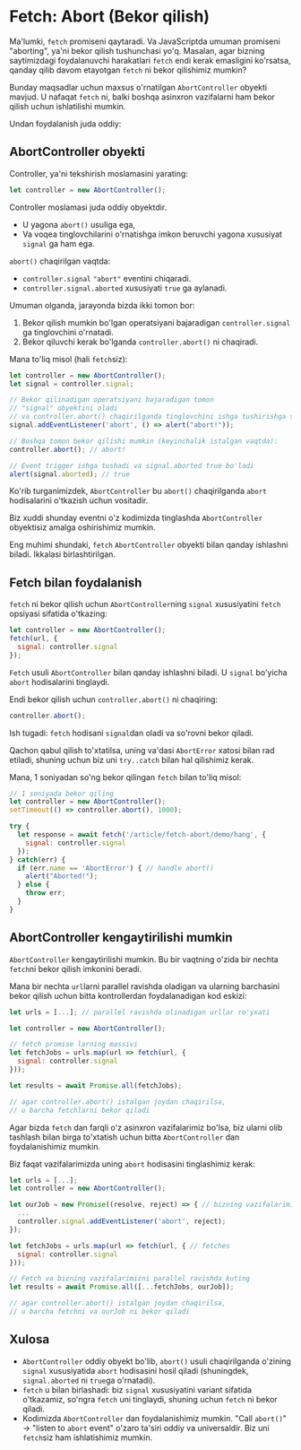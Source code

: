 
# Fetch: Abort (Bekor qilish)

Ma'lumki, `fetch` promiseni qaytaradi. Va JavaScriptda umuman promiseni "aborting", ya'ni bekor qilish tushunchasi yo'q. Masalan, agar bizning saytimizdagi foydalanuvchi harakatlari `fetch` endi kerak emasligini ko'rsatsa, qanday qilib davom etayotgan `fetch` ni bekor qilishimiz mumkin?

Bunday maqsadlar uchun maxsus o'rnatilgan `AbortController` obyekti mavjud. U nafaqat `fetch` ni, balki boshqa asinxron vazifalarni ham bekor qilish uchun ishlatilishi mumkin.

Undan foydalanish juda oddiy:

## AbortController obyekti

Controller, ya'ni tekshirish moslamasini yarating:

```js
let controller = new AbortController();
```

Controller moslamasi juda oddiy obyektdir.

- U yagona `abort()` usuliga ega,
- Va voqea tinglovchilarini o'rnatishga imkon beruvchi yagona xususiyat `signal` ga ham ega.

`abort()` chaqirilgan vaqtda:
- `controller.signal` `"abort"` eventini chiqaradi.
- `controller.signal.aborted` xususiyati `true` ga aylanadi.

Umuman olganda, jarayonda bizda ikki tomon bor:
1. Bekor qilish mumkin bo'lgan operatsiyani bajaradigan `controller.signal` ga tinglovchini o'rnatadi.
2. Bekor qiluvchi kerak bo'lganda `controller.abort()` ni chaqiradi.

Mana to'liq misol (hali `fetch`siz):

```js run
let controller = new AbortController();
let signal = controller.signal;

// Bekor qilinadigan operatsiyani bajaradigan tomon
// "signal" obyektini oladi
// va controller.abort() chaqirilganda tinglovchini ishga tushirishga sozlaydi
signal.addEventListener('abort', () => alert("abort!"));

// Boshqa tomon bekor qilishi mumkin (keyinchalik istalgan vaqtda):
controller.abort(); // abort!

// Event trigger ishga tushadi va signal.aborted true bo'ladi
alert(signal.aborted); // true
```

Ko'rib turganimizdek, `AbortController` bu `abort()` chaqirilganda `abort` hodisalarini o'tkazish uchun vositadir.

Biz xuddi shunday eventni o'z kodimizda tinglashda `AbortController` obyektisiz amalga oshirishimiz mumkin.

Eng muhimi shundaki, `fetch` `AbortController` obyekti bilan qanday ishlashni biladi. Ikkalasi birlashtirilgan.

## Fetch bilan foydalanish

`fetch` ni bekor qilish uchun `AbortController`ning `signal` xususiyatini `fetch` opsiyasi sifatida o'tkazing:

```js
let controller = new AbortController();
fetch(url, {
  signal: controller.signal
});
```

`Fetch` usuli `AbortController` bilan qanday ishlashni biladi. U `signal` bo'yicha `abort` hodisalarini tinglaydi.

Endi bekor qilish uchun `controller.abort()` ni chaqiring:

```js
controller.abort();
```

Ish tugadi: `fetch` hodisani `signal`dan oladi va so'rovni bekor qiladi.

Qachon qabul qilish to'xtatilsa, uning va'dasi `AbortError` xatosi bilan rad etiladi, shuning uchun biz uni `try..catch` bilan hal qilishimiz kerak. 

Mana, 1 soniyadan so'ng bekor qilingan `fetch` bilan to'liq misol:

```js run async
// 1 soniyada bekor qiling
let controller = new AbortController();
setTimeout(() => controller.abort(), 1000);

try {
  let response = await fetch('/article/fetch-abort/demo/hang', {
    signal: controller.signal
  });
} catch(err) {
  if (err.name == 'AbortError') { // handle abort()
    alert("Aborted!");
  } else {
    throw err;
  }
}
```

## AbortController kengaytirilishi mumkin

`AbortController` kengaytirilishi mumkin. Bu bir vaqtning o'zida bir nechta `fetch`ni bekor qilish imkonini beradi.

Mana bir nechta `url`larni parallel ravishda oladigan va ularning barchasini bekor qilish uchun bitta kontrollerdan foydalanadigan kod eskizi:

```js
let urls = [...]; // parallel ravishda olinadigan urllar ro'yxati

let controller = new AbortController();

// fetch promise larning massivi
let fetchJobs = urls.map(url => fetch(url, {
  signal: controller.signal
}));

let results = await Promise.all(fetchJobs);

// agar controller.abort() istalgan joydan chaqirilsa,
// u barcha fetchlarni bekor qiladi
```

Agar bizda `fetch` dan farqli o'z asinxron vazifalarimiz bo'lsa, biz ularni olib tashlash bilan birga to'xtatish uchun bitta `AbortController` dan foydalanishimiz mumkin.

Biz faqat vazifalarimizda uning `abort` hodisasini tinglashimiz kerak:

```js
let urls = [...];
let controller = new AbortController();

let ourJob = new Promise((resolve, reject) => { // bizning vazifalarimiz
  ...
  controller.signal.addEventListener('abort', reject);
});

let fetchJobs = urls.map(url => fetch(url, { // fetches
  signal: controller.signal
}));

// Fetch va bizning vazifalarimizni parallel ravishda kuting
let results = await Promise.all([...fetchJobs, ourJob]);

// agar controller.abort() istalgan joydan chaqirilsa,
// u barcha fetchni va ourJob ni bekor qiladi
```

## Xulosa

- `AbortController` oddiy obyekt bo'lib, `abort()` usuli chaqirilganda o'zining `signal` xususiyatida `abort` hodisasini hosil qiladi (shuningdek, `signal.aborted` ni `true`ga o'rnatadi).
- `fetch` u bilan birlashadi: biz `signal` xususiyatini variant sifatida o'tkazamiz, so'ngra `fetch` uni tinglaydi, shuning uchun `fetch` ni bekor qiladi. 
- Kodimizda `AbortController` dan foydalanishimiz mumkin. "Call `abort()`" -> "listen to `abort` event" o'zaro ta'siri oddiy va universaldir. Biz uni `fetch`siz ham ishlatishimiz mumkin.
